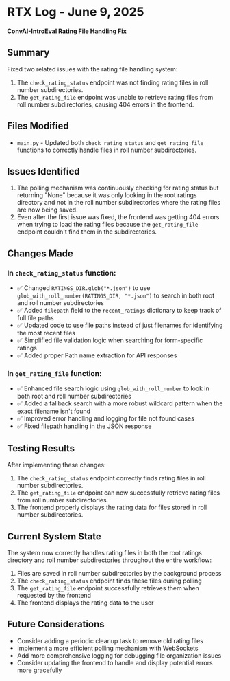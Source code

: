 # RTX Log - June 9, 2025
**ConvAI-IntroEval Rating File Handling Fix**

## Summary
Fixed two related issues with the rating file handling system:

1. The `check_rating_status` endpoint was not finding rating files in roll number subdirectories.
2. The `get_rating_file` endpoint was unable to retrieve rating files from roll number subdirectories, causing 404 errors in the frontend.

## Files Modified
- `main.py` - Updated both `check_rating_status` and `get_rating_file` functions to correctly handle files in roll number subdirectories.

## Issues Identified
1. The polling mechanism was continuously checking for rating status but returning "None" because it was only looking in the root ratings directory and not in the roll number subdirectories where the rating files are now being saved.
2. Even after the first issue was fixed, the frontend was getting 404 errors when trying to load the rating files because the `get_rating_file` endpoint couldn't find them in the subdirectories.

## Changes Made
### In `check_rating_status` function:
- ✅ Changed `RATINGS_DIR.glob("*.json")` to use `glob_with_roll_number(RATINGS_DIR, "*.json")` to search in both root and roll number subdirectories
- ✅ Added `filepath` field to the `recent_ratings` dictionary to keep track of full file paths
- ✅ Updated code to use file paths instead of just filenames for identifying the most recent files
- ✅ Simplified file validation logic when searching for form-specific ratings
- ✅ Added proper Path name extraction for API responses

### In `get_rating_file` function:
- ✅ Enhanced file search logic using `glob_with_roll_number` to look in both root and roll number subdirectories
- ✅ Added a fallback search with a more robust wildcard pattern when the exact filename isn't found
- ✅ Improved error handling and logging for file not found cases
- ✅ Fixed filepath handling in the JSON response

## Testing Results
After implementing these changes:
1. The `check_rating_status` endpoint correctly finds rating files in roll number subdirectories.
2. The `get_rating_file` endpoint can now successfully retrieve rating files from roll number subdirectories.
3. The frontend properly displays the rating data for files stored in roll number subdirectories.

## Current System State
The system now correctly handles rating files in both the root ratings directory and roll number subdirectories throughout the entire workflow:
1. Files are saved in roll number subdirectories by the background process
2. The `check_rating_status` endpoint finds these files during polling
3. The `get_rating_file` endpoint successfully retrieves them when requested by the frontend
4. The frontend displays the rating data to the user

## Future Considerations
- Consider adding a periodic cleanup task to remove old rating files
- Implement a more efficient polling mechanism with WebSockets
- Add more comprehensive logging for debugging file organization issues
- Consider updating the frontend to handle and display potential errors more gracefully
